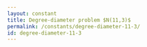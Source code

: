 ```yaml
---
layout: constant
title: Degree-diameter problem $N(11,3)$
permalink: /constants/degree-diameter-11-3/
id: degree-diameter-11-3
---
```

